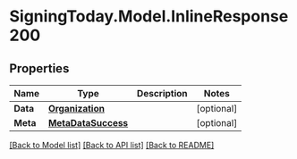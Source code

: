 
# SigningToday.Model.InlineResponse200

## Properties

Name | Type | Description | Notes
------------ | ------------- | ------------- | -------------
**Data** | [**Organization**](Organization.md) |  | [optional] 
**Meta** | [**MetaDataSuccess**](MetaDataSuccess.md) |  | [optional] 

[[Back to Model list]](../README.md#documentation-for-models)
[[Back to API list]](../README.md#documentation-for-api-endpoints)
[[Back to README]](../README.md)

